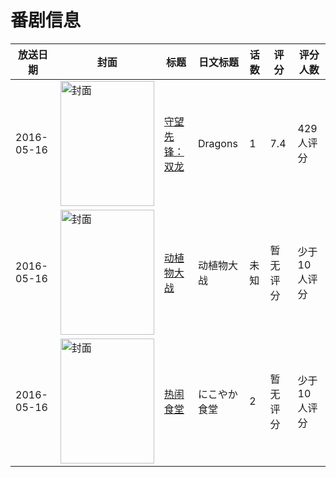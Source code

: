# 番剧信息

|放送日期|封面|标题|日文标题|话数|评分|评分人数|
|---|---|---|---|---|---|---|
|2016-05-16|<img src="https://lain.bgm.tv/pic/cover/c/7f/d6/192703_gTGp9.jpg" alt="封面" style="width:150px;height:200px;object-fit:cover;">|[守望先锋：双龙](https://bangumi.tv/subject/192703)|Dragons|1|7.4|429人评分|
|2016-05-16|<img src="https://lain.bgm.tv/pic/cover/c/9e/b8/184109_YvBxk.jpg" alt="封面" style="width:150px;height:200px;object-fit:cover;">|[动植物大战](https://bangumi.tv/subject/184109)|动植物大战|未知|暂无评分|少于10人评分|
|2016-05-16|<img src="https://lain.bgm.tv/pic/cover/c/b7/77/221509_wCClL.jpg" alt="封面" style="width:150px;height:200px;object-fit:cover;">|[热闹食堂](https://bangumi.tv/subject/221509)|にこやか食堂|2|暂无评分|少于10人评分|

